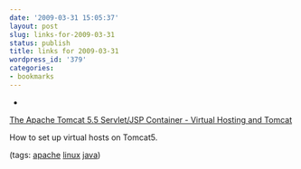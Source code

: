 ```yaml
---
date: '2009-03-31 15:05:37'
layout: post
slug: links-for-2009-03-31
status: publish
title: links for 2009-03-31
wordpress_id: '379'
categories:
- bookmarks
---
```


  * 
                

[The Apache Tomcat 5.5 Servlet/JSP Container - Virtual Hosting and Tomcat](http://tomcat.apache.org/tomcat-5.5-doc/virtual-hosting-howto.html)


                

How to set up virtual hosts on Tomcat5.


                

(tags: [apache](http://delicious.com/eob/apache) [linux](http://delicious.com/eob/linux) [java](http://delicious.com/eob/java))


            
